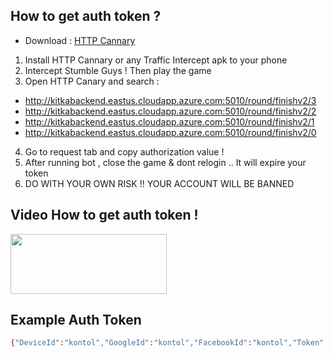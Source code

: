## How to get auth token ?

* Download : [HTTP Cannary](https://apkcombo.com/id/httpcanary-http-sniffer-capture-analysis/com.guoshi.httpcanary)

1. Install HTTP Cannary or any Traffic Intercept apk to your phone
2. Intercept Stumble Guys ! Then play the game
3. Open HTTP Canary and search :
* http://kitkabackend.eastus.cloudapp.azure.com:5010/round/finishv2/3 
* http://kitkabackend.eastus.cloudapp.azure.com:5010/round/finishv2/2
* http://kitkabackend.eastus.cloudapp.azure.com:5010/round/finishv2/1
* http://kitkabackend.eastus.cloudapp.azure.com:5010/round/finishv2/0
4. Go to request tab and copy authorization value !
5. After running bot , close the game & dont relogin .. It will expire your token
6. DO WITH YOUR OWN RISK !! YOUR ACCOUNT WILL BE BANNED

## Video How to get auth token !
<a href="https://streamable.com/pa7o9f">
  <img src="https://i.ibb.co/Wvjz7XS/click-removebg-preview.png" width="250" height="96">
</a>

## Example Auth Token
```sh
{"DeviceId":"kontol","GoogleId":"kontol","FacebookId":"kontol","Token":"kontol","Timestamp":69696969,"Hash":"kontol"}
```